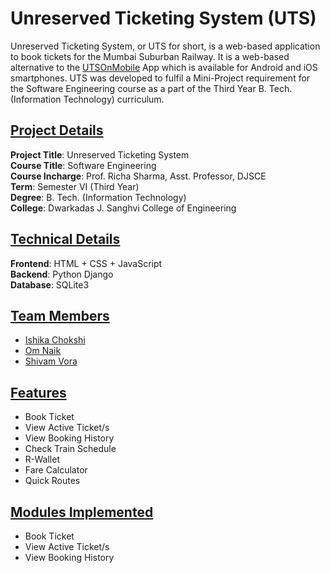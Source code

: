# Unreserved Ticketing System (UTS)
Unreserved Ticketing System, or UTS for short, is a web-based application to book tickets for the Mumbai Suburban Railway. It is a web-based alternative to the [UTSOnMobile](https://web.umang.gov.in/landing/department/unreserved-ticketing-system-uts.html) App which is available for Android and iOS smartphones. UTS was developed to fulfil a Mini-Project requirement for the Software Engineering course as a part of the Third Year B. Tech. (Information Technology) curriculum.

## <u>**Project Details**</u>
**Project Title**: Unreserved Ticketing System\
**Course Title**: Software Engineering\
**Course Incharge**: Prof. Richa Sharma, Asst. Professor, DJSCE\
**Term**: Semester VI (Third Year)\
**Degree**: B. Tech. (Information Technology)\
**College**: Dwarkadas J. Sanghvi College of Engineering

## <u>**Technical Details**</u>
**Frontend**: HTML + CSS + JavaScript\
**Backend**: Python Django\
**Database**: SQLite3

## <u>**Team Members**</u>
* [Ishika Chokshi](https://github.com/ishikac167)
* [Om Naik](https://github.com/Nike1421)
* [Shivam Vora](https://github.com/SHIVAMVORA01)

## <u>**Features**</u>
* Book Ticket
* View Active Ticket/s
* View Booking History
* Check Train Schedule
* R-Wallet
* Fare Calculator
* Quick Routes

## <u>**Modules Implemented**</u>
* Book Ticket
* View Active Ticket/s
* View Booking History
